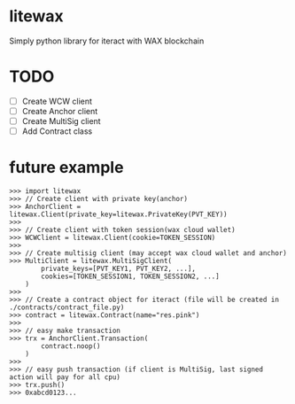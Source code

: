 # litewax
Simply python library for iteract with WAX blockchain

# TODO
- [ ] Create WCW client
- [ ] Create Anchor client
- [ ] Create MultiSig client
- [ ] Add Contract class

# future example
```
>>> import litewax
>>> // Create client with private key(anchor)
>>> AnchorClient = litewax.Client(private_key=litewax.PrivateKey(PVT_KEY))
>>>
>>> // Create client with token session(wax cloud wallet)
>>> WCWClient = litewax.Client(cookie=TOKEN_SESSION)
>>> 
>>> // Create multisig client (may accept wax cloud wallet and anchor)
>>> MultiClient = litewax.MultiSigClient(
        private_keys=[PVT_KEY1, PVT_KEY2, ...], 
        cookies=[TOKEN_SESSION1, TOKEN_SESSION2, ...]
    )
>>>
>>> // Create a contract object for iteract (file will be created in ./contracts/contract_file.py)
>>> contract = litewax.Contract(name="res.pink")
>>>
>>> // easy make transaction
>>> trx = AnchorClient.Transaction(
        contract.noop()
    )
>>> 
>>> // easy push transaction (if client is MultiSig, last signed action will pay for all cpu)
>>> trx.push()
>>> 0xabcd0123...
```
